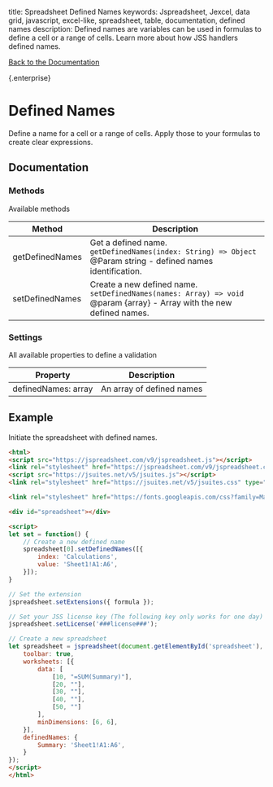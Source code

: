title: Spreadsheet Defined Names
keywords: Jspreadsheet, Jexcel, data grid, javascript, excel-like, spreadsheet, table, documentation, defined names
description: Defined names are variables can be used in formulas to define a cell or a range of cells. Learn more about how JSS handlers defined names.

[Back to the Documentation](/docs/v9 "Back to the documentation section")

{.enterprise}
# Defined Names

Define a name for a cell or a range of cells. Apply those to your formulas to create clear expressions. 

## Documentation

### Methods

Available methods

| Method          | Description                                                                                                                    |
| ----------------|--------------------------------------------------------------------------------------------------------------------------------|
| getDefinedNames | Get a defined name.<br/>`getDefinedNames(index: String) => Object`<br/>@Param string - defined names identification.           |
| setDefinedNames | Create a new defined name.<br/>`setDefinedNames(names: Array) => void` <br/>@param {array} - Array with the new defined names. |

 

### Settings

All available properties to define a validation

| Property            | Description               |
| --------------------|---------------------------|
| definedNames: array | An array of defined names |

 

## Example

Initiate the spreadsheet with defined names. 

 

```html
<html>
<script src="https://jspreadsheet.com/v9/jspreadsheet.js"></script>
<link rel="stylesheet" href="https://jspreadsheet.com/v9/jspreadsheet.css" type="text/css" />
<script src="https://jsuites.net/v5/jsuites.js"></script>
<link rel="stylesheet" href="https://jsuites.net/v5/jsuites.css" type="text/css" />

<link rel="stylesheet" href="https://fonts.googleapis.com/css?family=Material+Icons" />

<div id="spreadsheet"></div>

<script>
let set = function() {
    // Create a new defined name
    spreadsheet[0].setDefinedNames([{
        index: 'Calculations',
        value: 'Sheet1!A1:A6',
    }]);
}

// Set the extension
jspreadsheet.setExtensions({ formula });

// Set your JSS license key (The following key only works for one day)
jspreadsheet.setLicense('###license###');

// Create a new spreadsheet
let spreadsheet = jspreadsheet(document.getElementById('spreadsheet'), {
    toolbar: true,
    worksheets: [{
        data: [
            [10, "=SUM(Summary)"],
            [20, ""],
            [30, ""],
            [40, ""],
            [50, ""]
        ],
        minDimensions: [6, 6],
    }],
    definedNames: {
        Summary: 'Sheet1!A1:A6',
    }
});
</script>
</html>
```
 
